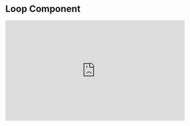 # Loop Component

<iframe width="560" height="315" src="https://www.youtube.com/embed/PRbmqvvCgyk" title="YouTube video player" frameborder="0" allow="accelerometer; autoplay; clipboard-write; encrypted-media; gyroscope; picture-in-picture" allowfullscreen></iframe>